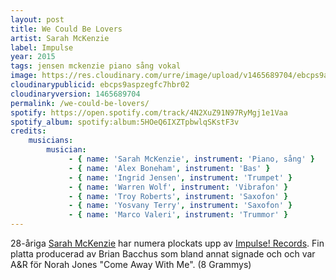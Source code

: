 ```yaml
---
layout: post
title: We Could Be Lovers
artist: Sarah McKenzie
label: Impulse
year: 2015
tags: jensen mckenzie piano sång vokal
image: https://res.cloudinary.com/urre/image/upload/v1465689704/ebcps9aspzegfc7hbr02.jpg
cloudinarypublicid: ebcps9aspzegfc7hbr02
cloudinaryversion: 1465689704
permalink: /we-could-be-lovers/
spotify: https://open.spotify.com/track/4N2XuZ91N97RyMgj1e1Vaa
spotify_album: spotify:album:5HOeQ6IXZTpbwlqSKstF3v
credits:
    musicians:
        musician:
             - { name: 'Sarah McKenzie', instrument: 'Piano, sång' }
             - { name: 'Alex Boneham', instrument: 'Bas' }
             - { name: 'Ingrid Jensen', instrument: 'Trumpet' }
             - { name: 'Warren Wolf', instrument: 'Vibrafon' }
             - { name: 'Troy Roberts', instrument: 'Saxofon' }
             - { name: 'Yosvany Terry', instrument: 'Saxofon' }
             - { name: 'Marco Valeri', instrument: 'Trummor' }
---
```


28-åriga <a href="http://www.sarahmckenzie.info/">Sarah McKenzie</a> har numera plockats upp av <a href="http://www.impulse-label.com/">Impulse! Records</a>. Fin platta producerad av Brian Bacchus som bland annat signade och och var A&amp;R för Norah Jones "Come Away With Me". (8 Grammys)